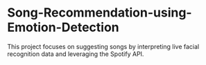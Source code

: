 # Song-Recommendation-using-Emotion-Detection

This project focuses on suggesting songs by interpreting live facial recognition data and leveraging the Spotify API.
